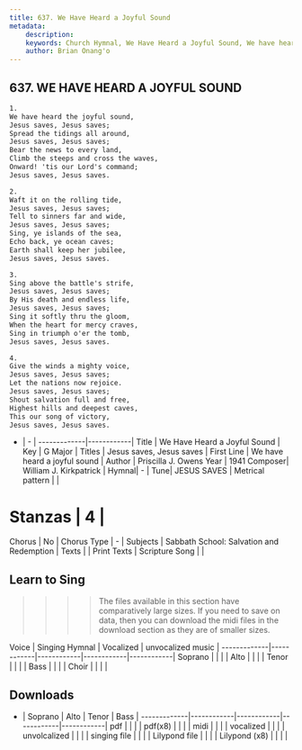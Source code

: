 ```yaml
---
title: 637. We Have Heard a Joyful Sound
metadata:
    description: 
    keywords: Church Hymnal, We Have Heard a Joyful Sound, We have heard a joyful sound, Jesus saves, Jesus saves
    author: Brian Onang'o
---
```



## 637. WE HAVE HEARD A JOYFUL SOUND

```txt
1.
We have heard the joyful sound, 
Jesus saves, Jesus saves; 
Spread the tidings all around, 
Jesus saves, Jesus saves; 
Bear the news to every land, 
Climb the steeps and cross the waves, 
Onward! 'tis our Lord's command; 
Jesus saves, Jesus saves. 

2.
Waft it on the rolling tide, 
Jesus saves, Jesus saves; 
Tell to sinners far and wide, 
Jesus saves, Jesus saves; 
Sing, ye islands of the sea, 
Echo back, ye ocean caves; 
Earth shall keep her jubilee, 
Jesus saves, Jesus saves. 

3.
Sing above the battle's strife, 
Jesus saves, Jesus saves; 
By His death and endless life, 
Jesus saves, Jesus saves; 
Sing it softly thru the gloom, 
When the heart for mercy craves, 
Sing in triumph o'er the tomb, 
Jesus saves, Jesus saves. 

4.
Give the winds a mighty voice, 
Jesus saves, Jesus saves; 
Let the nations now rejoice. 
Jesus saves, Jesus saves; 
Shout salvation full and free, 
Highest hills and deepest caves, 
This our song of victory, 
Jesus saves, Jesus saves.
```

- |   -  |
-------------|------------|
Title | We Have Heard a Joyful Sound |
Key | G Major |
Titles | Jesus saves, Jesus saves |
First Line | We have heard a joyful sound |
Author | Priscilla J. Owens
Year | 1941
Composer| William J. Kirkpatrick |
Hymnal|  - |
Tune| JESUS SAVES |
Metrical pattern | |
# Stanzas | 4 |
Chorus | No |
Chorus Type | - |
Subjects | Sabbath School: Salvation and Redemption |
Texts |  |
Print Texts | 
Scripture Song |  |
  
## Learn to Sing

>>>> The files available in this section have comparatively large sizes. If you need to save on data, then you can download the midi files in the download section as they are of smaller sizes.

Voice |  Singing Hymnal | Vocalized | unvocalized music |
-------------|------------|------------|------------|------------|
Soprano | | | |
Alto | | | |
Tenor | | | |
Bass | | | |
Choir | | | |

## Downloads

- |  Soprano | Alto | Tenor | Bass |
-------------|------------|------------|------------|------------|
pdf | | | |
pdf(x8) | | | |
midi | | | |
vocalized | | | |
unvolcalized | | | |
singing file | | | |
Lilypond file | | | |
Lilypond (x8) | | | |
  